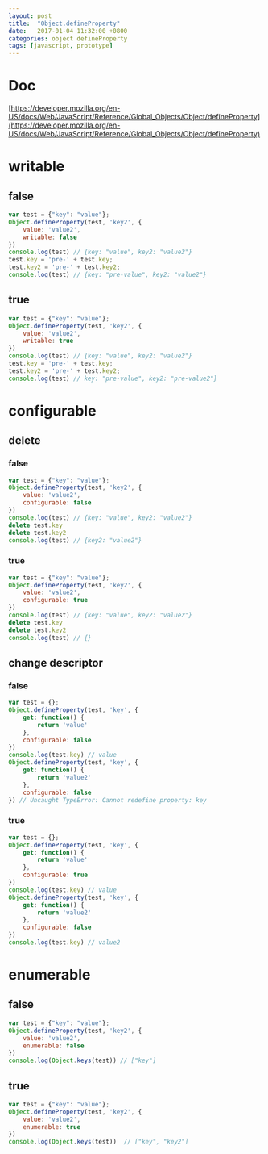 ```yaml
---
layout: post
title:  "Object.defineProperty"
date:   2017-01-04 11:32:00 +0800
categories: object defineProperty
tags: [javascript, prototype]
---
```


# Doc
[https://developer.mozilla.org/en-US/docs/Web/JavaScript/Reference/Global_Objects/Object/defineProperty](https://developer.mozilla.org/en-US/docs/Web/JavaScript/Reference/Global_Objects/Object/defineProperty)

# writable

## false

```js
var test = {"key": "value"};
Object.defineProperty(test, 'key2', {
	value: 'value2',
	writable: false
})
console.log(test) // {key: "value", key2: "value2"}
test.key = 'pre-' + test.key;
test.key2 = 'pre-' + test.key2;
console.log(test) // {key: "pre-value", key2: "value2"}
```

## true

```js
var test = {"key": "value"};
Object.defineProperty(test, 'key2', {
	value: 'value2',
	writable: true
})
console.log(test) // {key: "value", key2: "value2"}
test.key = 'pre-' + test.key;
test.key2 = 'pre-' + test.key2;
console.log(test) // key: "pre-value", key2: "pre-value2"}
```

# configurable

## delete

### false

```js
var test = {"key": "value"};
Object.defineProperty(test, 'key2', {
	value: 'value2',
	configurable: false
})
console.log(test) // {key: "value", key2: "value2"}
delete test.key
delete test.key2
console.log(test) // {key2: "value2"}
```

### true

```js
var test = {"key": "value"};
Object.defineProperty(test, 'key2', {
	value: 'value2',
	configurable: true
})
console.log(test) // {key: "value", key2: "value2"}
delete test.key
delete test.key2
console.log(test) // {}
```

## change descriptor

### false

```js
var test = {};
Object.defineProperty(test, 'key', {
	get: function() {
		return 'value'
	},
	configurable: false
})
console.log(test.key) // value
Object.defineProperty(test, 'key', {
	get: function() {
		return 'value2'
	},
	configurable: false
}) // Uncaught TypeError: Cannot redefine property: key
```

### true

```js
var test = {};
Object.defineProperty(test, 'key', {
	get: function() {
		return 'value'
	},
	configurable: true
})
console.log(test.key) // value
Object.defineProperty(test, 'key', {
	get: function() {
		return 'value2'
	},
	configurable: false
})
console.log(test.key) // value2
```

# enumerable

## false

```js
var test = {"key": "value"};
Object.defineProperty(test, 'key2', {
	value: 'value2',
	enumerable: false
})
console.log(Object.keys(test)) // ["key"]
```

## true

```js
var test = {"key": "value"};
Object.defineProperty(test, 'key2', {
	value: 'value2',
	enumerable: true
})
console.log(Object.keys(test))  // ["key", "key2"]
```
